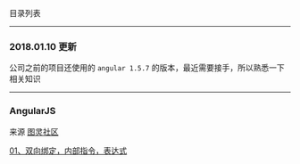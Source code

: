 目录列表

----

### 2018.01.10 更新

公司之前的项目还使用的 `angular 1.5.7` 的版本，最近需要接手，所以熟悉一下相关知识

----

### AngularJS

来源 [图灵社区](http://www.ituring.com.cn/tag/32022)

[01、双向绑定，内部指令，表达式](https://github.com/hanekaoru/WebLearningNotes/blob/master/angular/note/AngularJS/01.md)








